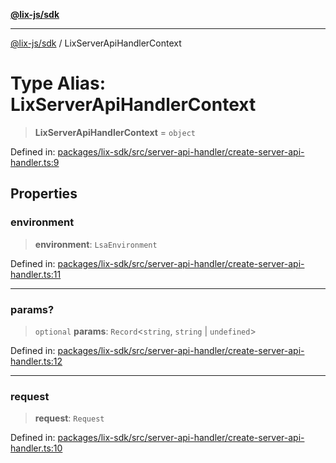 [**@lix-js/sdk**](../README.md)

***

[@lix-js/sdk](../globals.md) / LixServerApiHandlerContext

# Type Alias: LixServerApiHandlerContext

> **LixServerApiHandlerContext** = `object`

Defined in: [packages/lix-sdk/src/server-api-handler/create-server-api-handler.ts:9](https://github.com/opral/monorepo/blob/f4435d280cb682cf73d4f843d615781e28b8d0ec/packages/lix-sdk/src/server-api-handler/create-server-api-handler.ts#L9)

## Properties

### environment

> **environment**: `LsaEnvironment`

Defined in: [packages/lix-sdk/src/server-api-handler/create-server-api-handler.ts:11](https://github.com/opral/monorepo/blob/f4435d280cb682cf73d4f843d615781e28b8d0ec/packages/lix-sdk/src/server-api-handler/create-server-api-handler.ts#L11)

***

### params?

> `optional` **params**: `Record`\<`string`, `string` \| `undefined`\>

Defined in: [packages/lix-sdk/src/server-api-handler/create-server-api-handler.ts:12](https://github.com/opral/monorepo/blob/f4435d280cb682cf73d4f843d615781e28b8d0ec/packages/lix-sdk/src/server-api-handler/create-server-api-handler.ts#L12)

***

### request

> **request**: `Request`

Defined in: [packages/lix-sdk/src/server-api-handler/create-server-api-handler.ts:10](https://github.com/opral/monorepo/blob/f4435d280cb682cf73d4f843d615781e28b8d0ec/packages/lix-sdk/src/server-api-handler/create-server-api-handler.ts#L10)
